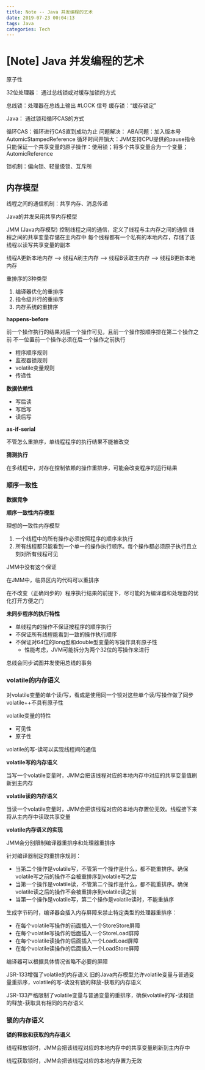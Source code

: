 ```yaml
---
title: Note -- Java 并发编程的艺术
date: 2019-07-23 00:04:13
tags: Java
categories: Tech
---
```


# [Note] Java 并发编程的艺术

原子性

32位处理器：
通过总线锁或对缓存加锁的方式

总线锁：处理器在总线上输出 #LOCK 信号
缓存锁：“缓存锁定”

Java：
通过锁和循环CAS的方式

<!-- more -->

循环CAS：循环进行CAS直到成功为止
问题解决：
ABA问题：加入版本号 AutomicStampedReference
循环时间开销大：JVM支持CPU提供的pause指令
只能保证一个共享变量的原子操作：使用锁；将多个共享变量合为一个变量；AutomicReference

锁机制：偏向锁、轻量级锁、互斥所


## 内存模型

线程之间的通信机制：共享内存、消息传递

Java的并发采用共享内存模型

JMM (Java内存模型) 控制线程之间的通信，定义了线程与主内存之间的通信
线程之间的共享变量存储在主内存中
每个线程都有一个私有的本地内存，存储了该线程以读写共享变量的副本

线程A更新本地内存 --> 线程A刷主内存 --> 线程B读取主内存 --> 线程B更新本地内存


重排序的3种类型
1. 编译器优化的重排序
2. 指令级并行的重排序
3. 内存系统的重排序


**happens-before**

前一个操作执行的结果对后一个操作可见，且前一个操作按顺序排在第二个操作之前
不一位置前一个操作必须在后一个操作之前执行

- 程序顺序规则
- 监视器锁规则
- volatile变量规则
- 传递性

**数据依赖性**

- 写后读
- 写后写
- 读后写

**as-if-serial**

不管怎么重排序，单线程程序的执行结果不能被改变

**猜测执行**

在多线程中，对存在控制依赖的操作重排序，可能会改变程序的运行结果


### 顺序一致性

**数据竞争**

**顺序一致性内存模型**

理想的一致性内存模型

1. 一个线程中的所有操作必须按照程序的顺序来执行
2. 所有线程都只能看到一个单一的操作执行顺序。每个操作都必须原子执行且立刻对所有线程可见

JMM中没有这个保证

在JMM中，临界区内的代码可以重排序

在不改变（正确同步的）程序执行结果的前提下，尽可能的为编译器和处理器的优化打开方便之门

**未同步程序的执行特性**

- 单线程内的操作不保证按程序的顺序执行
- 不保证所有线程能看到一致的操作执行顺序
- 不保证对64位的long型和double型变量的写操作具有原子性
  - 性能考虑，JVM可能拆分为两个32位的写操作来进行

总线会同步试图并发使用总线的事务

### volatile的内存语义

对volatile变量的单个读/写，看成是使用同一个锁对这些单个读/写操作做了同步
volatile++不具有原子性

volatile变量的特性
- 可见性
- 原子性

volatile的写-读可以实现线程间的通信

**volatile写的内存语义**

当写一个volatile变量时，JMM会把该线程对应的本地内存中对应的共享变量值刷新到主内存

**volatile读的内存语义**

当读一个volatile变量时，JMM会把该线程对应的本地内存置位无效。线程接下来将从主内存中读取共享变量

**volatile内存语义的实现**

JMM会分别限制编译器重排序和处理器重排序

针对编译器制定的重排序规则：
- 当第二个操作是volatile写，不管第一个操作是什么，都不能重排序。确保volatile写之前的操作不会被重排序到volatile写之后
- 当第一个操作是volatile读，不管第二个操作是什么，都不能重排序。确保volatile读之后的操作不会被重排序到volatile读之前
- 当第一个操作是volatile写，第二个操作是volatile读时，不能重排序

生成字节码时，编译器会插入内存屏障来禁止特定类型的处理器重排序：
- 在每个volatile写操作的前面插入一个StoreStore屏障
- 在每个volatile写操作的后面插入一个StoreLoad屏障
- 在每个volatile读操作的后面插入一个LoadLoad屏障
- 在每个volatile读操作的后面插入一个LoadStore屏障

编译器可以根据具体情况省略不必要的屏障

JSR-133增强了volatile的内存语义
旧的Java内存模型允许volatile变量与普通变量重排序，volatile的写-读没有锁的释放-获取的内存语义

JSR-133严格限制了volatile变量与普通变量的重排序，确保volatile的写-读和锁的释放-获取具有相同的内存语义

### 锁的内存语义

**锁的释放和获取的内存语义**

线程释放锁时，JMM会把该线程对应的本地内存中的共享变量刷新到主内存中

线程获取锁时，JMM会把该线程对应的本地内存置为无效